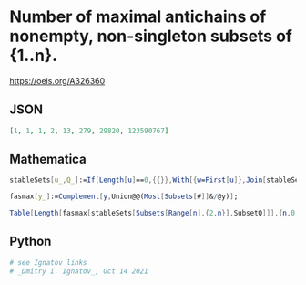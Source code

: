 # Number of maximal antichains of nonempty, non\-singleton subsets of \{1\.\.n\}\.
https://oeis.org/A326360
## JSON
```JSON
[1, 1, 1, 2, 13, 279, 29820, 123590767]
```
## Mathematica
```Mathematica
stableSets[u_,Q_]:=If[Length[u]==0,{{}},With[{w=First[u]},Join[stableSets[DeleteCases[u,w],Q],Prepend[#,w]&/@stableSets[DeleteCases[u,r_/;r==w||Q[r,w]||Q[w,r]],Q]]]];
```
```Mathematica
fasmax[y_]:=Complement[y,Union@@(Most[Subsets[#]]&/@y)];
```
```Mathematica
Table[Length[fasmax[stableSets[Subsets[Range[n],{2,n}],SubsetQ]]],{n,0,4}]
```
## Python
```Python
# see Ignatov links
# _Dmitry I. Ignatov_, Oct 14 2021
```
